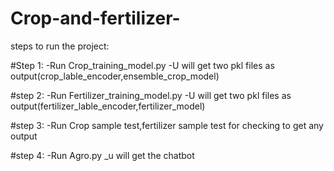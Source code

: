 # Crop-and-fertilizer-
steps to run the project:

#Step 1:
-Run Crop_training_model.py
-U will get two pkl files as output(crop_lable_encoder,ensemble_crop_model)

#step 2:
-Run Fertilizer_training_model.py
-U will get two pkl files as output(fertilizer_lable_encoder,fertilizer_model)

#step 3:
-Run Crop sample test,fertilizer sample test for checking to get any output

#step 4:
-Run Agro.py
_u will get the chatbot

